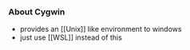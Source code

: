 ### About Cygwin

- provides an [[Unix]] like environment to windows
- just use [[WSL]] instead of this